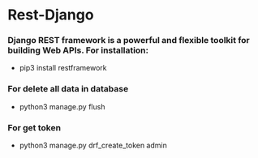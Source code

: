 # Rest-Django

### Django REST framework is a powerful and flexible toolkit for building Web APIs. For installation:

- pip3 install restframework

### For delete all data in database

- python3 manage.py flush 

### For get token

- python3 manage.py drf_create_token admin
